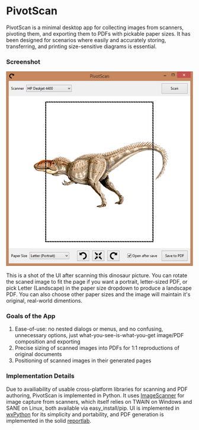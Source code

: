PivotScan
=========

PivotScan is a minimal desktop app for collecting images from scanners, pivoting them, and exporting them to PDFs with pickable paper sizes. It has been designed for scenarios where easily and accurately storing, transferring, and printing size-sensitive diagrams is essential.

### Screenshot
![](Screenshot.png?raw=true)

This is a shot of the UI after scanning this dinosaur picture. You can rotate the scaned image to fit the page if you want a portrait, letter-sized PDF, or pick Letter (Landscape) in the paper size dropdown to produce a landscape PDF. You can also choose other paper sizes and the image will maintain it's original, real-world dimentions.

### Goals of the App
1. Ease-of-use: no nested dialogs or menus, and no confusing, unnecessary options, just what-you-see-is-what-you-get image/PDF composition and exporting
1. Precise sizing of scanned images into PDFs for 1:1 reproductions of original documents
1. Positioning of scanned images in their generated pages

### Implementation Details
Due to availiability of usable cross-platform libraries for scanning and PDF authoring, PivotScan is implemented in Python. It uses [ImageScanner](https://github.com/Coldarn/ImageScanner) for image capture from scanners, which itself relies on TWAIN on Windows and SANE on Linux, both available via easy_install/pip. UI is implemented in [wxPython](http://wxpython.org/) for its simplicity and portability, and PDF generation is implemented in the solid [reportlab](https://pypi.python.org/pypi/reportlab).
